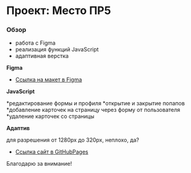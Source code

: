# Проект: Место ПР5

### Обзор

* работа с Figma
* реализация функций JavaScript
* адаптивная верстка


**Figma**

* [Ссылка на макет в Figma](https://www.figma.com/file/2cn9N9jSkmxD84oJik7xL7/JavaScript.-Sprint-4?node-id=0%3A1)

**JavaScript**

*редактирование формы и профиля
*открытие и закрытие попапов
*добавление карточек на страницу через форму от пользователя
*удаление карточек со страницы

**Адаптив**

для разрешения от 1280px до 320px, неплохо, да?

* [Ссылка сайт в GitHubPages](https://tati-tati.github.io/mesto/)

Благодарю за внимание!
